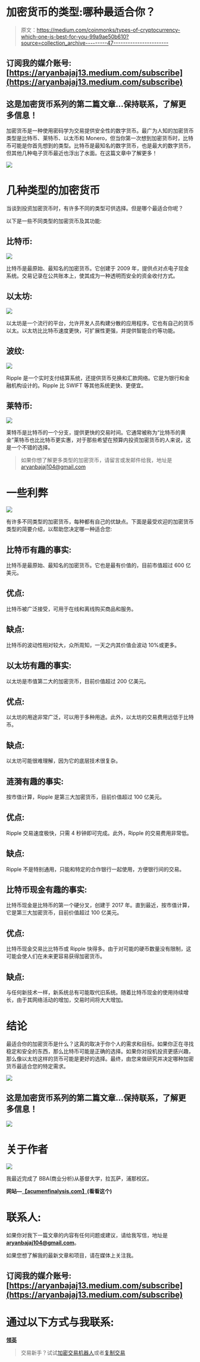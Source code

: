 # 加密货币的类型:哪种最适合你？

> 原文：<https://medium.com/coinmonks/types-of-cryptocurrency-which-one-is-best-for-you-99a9ae50b610?source=collection_archive---------47----------------------->

## 订阅我的媒介账号:[https://aryanbajaj13.medium.com/subscribe](https://aryanbajaj13.medium.com/subscribe)

## 这是加密货币系列的第二篇文章…保持联系，了解更多信息！

加密货币是一种使用密码学为交易提供安全性的数字货币。最广为人知的加密货币类型是比特币、莱特币、以太币和 Monero，但当你第一次想到加密货币时，比特币可能是你首先想到的类型。比特币是最知名的数字货币，也是最大的数字货币，但其他几种电子货币最近也浮出了水面。在这篇文章中了解更多！

![](img/ee5a27692b35e9d3fb33914291334fe3.png)

# 几种类型的加密货币

当谈到投资加密货币时，有许多不同的类型可供选择。但是哪个最适合你呢？

以下是一些不同类型的加密货币及其功能:

## 比特币:

![](img/f2ed28239db387e00d7a4f6fb0f73367.png)

比特币是最原始、最知名的加密货币。它创建于 2009 年，提供点对点电子现金系统。交易记录在公共账本上，使其成为一种透明而安全的资金收付方式。

## 以太坊:

![](img/9d203b9a0fda3e10b07d1fa307d32460.png)

以太坊是一个流行的平台，允许开发人员构建分散的应用程序。它也有自己的货币以太。以太坊比比特币速度更快，可扩展性更强，并提供智能合约等功能。

## 波纹:

![](img/ed2f9475f0d9e692ee4449b14b65620c.png)

Ripple 是一个实时支付结算系统，还提供货币兑换和汇款网络。它是为银行和金融机构设计的。Ripple 比 SWIFT 等其他系统更快、更便宜。

## 莱特币:

![](img/8947f08f96def717ef8c4c6096ddc1e5.png)

莱特币是比特币的一个分支，提供更快的交易时间。它通常被称为“比特币的黄金”莱特币也比比特币更实惠，对于那些希望在预算内投资加密货币的人来说，这是一个不错的选择。

> 如果你想了解更多类型的加密货币，请留言或发邮件给我，地址是 aryanbajaj104@gmail.com

# 一些利弊

![](img/44d624bb798248fde20057d3957c33e0.png)

有许多不同类型的加密货币，每种都有自己的优缺点。下面是最受欢迎的加密货币类型的简要介绍，以帮助您决定哪一种适合您:

## 比特币有趣的事实:

比特币是最原始、最知名的加密货币。它也是最有价值的，目前市值超过 600 亿美元。

## 优点:

比特币被广泛接受，可用于在线和离线购买商品和服务。

## 缺点:

比特币的波动性相对较大，众所周知，一天之内其价值会波动 10%或更多。

## 以太坊有趣的事实:

以太坊是市值第二大的加密货币，目前价值超过 200 亿美元。

## 优点:

以太坊的用途非常广泛，可以用于多种用途。此外，以太坊的交易费用远低于比特币。

## 缺点:

以太坊可能很难理解，因为它的底层技术很复杂。

## 涟漪有趣的事实:

按市值计算，Ripple 是第三大加密货币，目前价值超过 100 亿美元。

## 优点:

Ripple 交易速度极快，只需 4 秒钟即可完成。此外，Ripple 的交易费用非常低。

## 缺点:

Ripple 不是特别通用，只能和特定的合作银行一起使用，方便银行间的交易。

## 比特币现金有趣的事实:

比特币现金是比特币的第一个硬分叉，创建于 2017 年。直到最近，按市值计算，它是第三大加密货币，目前价值超过 100 亿美元。

## 优点:

比特币现金交易比比特币或 Ripple 快得多。由于对可能的硬币数量没有限制，这可能会使人们在未来更容易获得加密货币。

## 缺点:

与任何新技术一样，新系统总有可能取代旧系统。随着比特币现金的使用持续增长，由于其网络活动的增加，交易时间将大大增加。

# 结论

最适合你的加密货币是什么？这真的取决于你个人的需求和目标。如果你正在寻找稳定和安全的东西，那么比特币可能是正确的选择。如果你对投机投资更感兴趣，那么像以太坊这样的货币可能是更好的选择。最终，由您来做研究并决定哪种加密货币最适合您的特定需求。

![](img/21e3537a357e0bcde5bc98d9f49a0282.png)

## 这是加密货币系列的第二篇文章…保持联系，了解更多信息！

![](img/7612efa9d3e7e0ce4ecafe77688fb410.png)

# 关于作者

![](img/06483dc61dfbaa4a51c77bc3bc7ca79b.png)

我最近完成了 BBA(商业分析)从基督大学，拉瓦萨，浦那校区。

**网站—**[**【acumenfinalysis.com】**](http://acumenfinalysis.com/)**(看看这个)**

# 联系人:

如果你对我下一篇文章的内容有任何问题或建议，请给我写信，地址是**aryanbajaj104@gmail.com**。

如果您想了解我的最新文章和项目，请在媒体上关注我。

## 订阅我的媒介账号:[https://aryanbajaj13.medium.com/subscribe](https://aryanbajaj13.medium.com/subscribe)

# 通过以下方式与我联系:

[**领英**](https://www.linkedin.com/in/aryan-bajaj-b62364191)

> 交易新手？试试[加密交易机器人](/coinmonks/crypto-trading-bot-c2ffce8acb2a)或者[复制交易](/coinmonks/top-10-crypto-copy-trading-platforms-for-beginners-d0c37c7d698c)
